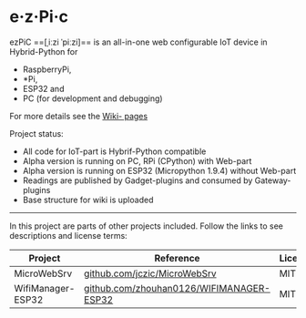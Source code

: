 # e·z·Pi·c
ezPiC ==\[ˌiːzi ˈpiːzi\]== is an all-in-one web configurable IoT device in Hybrid-Python for 
* RaspberryPi, 
* \*Pi, 
* ESP32 and 
* PC (for development and debugging)

For more details see the [Wiki- pages](https://fablab-wue.github.io/ezPiC/wiki/)

Project status: 
* All code for IoT-part is Hybrif-Python compatible
* Alpha version is running on PC, RPi (CPython) with Web-part
* Alpha version is running on ESP32 (Micropython 1.9.4) without Web-part
* Readings are published by Gadget-plugins and consumed by Gateway-plugins
* Base structure for wiki is uploaded

----------------

In this project are parts of other projects included. Follow the links to see descriptions and license terms:

| Project | Reference | License |
|-|-|-|
| MicroWebSrv | [github.com/jczic/MicroWebSrv](https://github.com/jczic/MicroWebSrv) | MIT
| WifiManager-ESP32 | [github.com/zhouhan0126/WIFIMANAGER-ESP32](https://github.com/zhouhan0126/WIFIMANAGER-ESP32) | MIT
